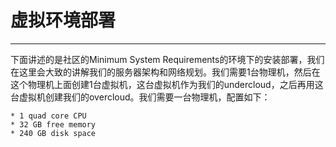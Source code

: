 # 虚拟环境部署

---

下面讲述的是社区的Minimum System Requirements的环境下的安装部署，我们在这里会大致的讲解我们的服务器架构和网络规划。我们需要1台物理机，然后在这个物理机上面创建1台虚拟机，这台虚拟机作为我们的undercloud，之后再用这台虚拟机创建我们的overcloud。我们需要一台物理机，配置如下：

```
* 1 quad core CPU
* 32 GB free memory
* 240 GB disk space
```


